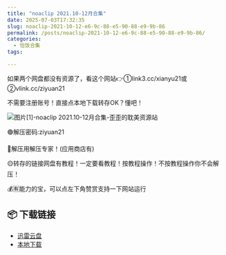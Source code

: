 ```yaml
---
title: "noaclip 2021.10-12月合集"
date: 2025-07-03T17:32:35
slug: noaclip-2021-10-12-e6-9c-88-e5-90-88-e9-9b-86
permalink: /posts/noaclip-2021-10-12-e6-9c-88-e5-90-88-e9-9b-86/
categories:
  - 恰饭合集
tags:

---
```


如果两个网盘都没有资源了，看这个网站👉①link3.cc/xianyu21或②vlink.cc/ziyuan21

不需要注册账号！直接点本地下载转存OK？懂吧！

![图片[1]-noaclip 2021.10-12月合集-歪歪的耽美资源站](/images/wp/noaclip-2021-10-12-e6-9c-88-e5-90-88-e9-9b-86-16f49cce.jpg)

🟢解压密码:ziyuan21

🔵解压用解压专家！(应用商店有)

🟡转存的链接网盘有教程！一定要看教程！按教程操作！不按教程操作你不会解压！

💰🈶能力的宝，可以点左下角赞赏支持一下网站运行

## 📦 下载链接
- [迅雷云盘](https://blziyuan21.com/pay-download/9497?key=c4b88683b8&down_id=0)
- [本地下载](https://blziyuan21.com/pay-download/9497?key=c4b88683b8&down_id=1)

